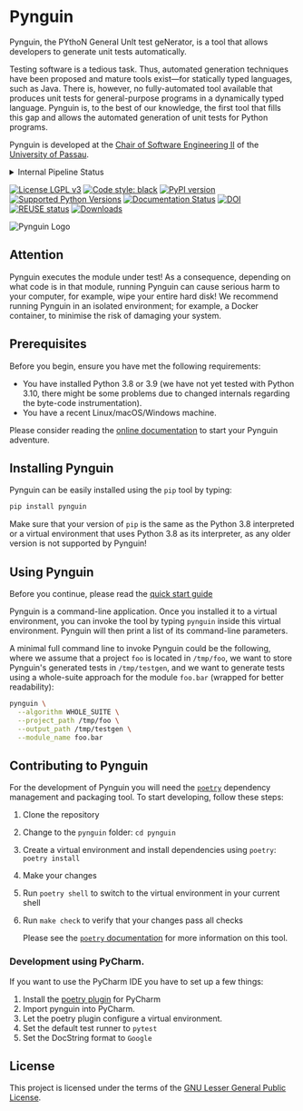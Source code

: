<!--
SPDX-FileCopyrightText: 2019-2021 Pynguin Contributors

SPDX-License-Identifier: CC-BY-4.0
-->

# Pynguin

Pynguin,
the
PYthoN
General
UnIt
test
geNerator,
is a tool that allows developers to generate unit tests automatically.

Testing software is a tedious task.
Thus, automated generation techniques have been proposed and mature tools exist—for
statically typed languages, such as Java.
There is, however, no fully-automated tool available that produces unit tests for
general-purpose programs in a dynamically typed language.
Pynguin is, to the best of our knowledge, the first tool that fills this gap
and allows the automated generation of unit tests for Python programs.

Pynguin is developed at the
[Chair of Software Engineering II](https://www.fim.uni-passau.de/lehrstuhl-fuer-software-engineering-ii/) 
of the [University of Passau](https://www.uni-passau.de).

<details>
<summary>Internal Pipeline Status</summary>

[![pipeline status](https://gitlab.infosun.fim.uni-passau.de/se2/pynguin/pynguin/badges/main/pipeline.svg)](https://gitlab.infosun.fim.uni-passau.de/se2/pynguin/pynguin/-/commits/main)
[![coverage report](https://gitlab.infosun.fim.uni-passau.de/se2/pynguin/pynguin/badges/main/coverage.svg)](https://gitlab.infosun.fim.uni-passau.de/se2/pynguin/pynguin/-/commits/main)  

</details>

[![License LGPL v3](https://img.shields.io/badge/License-LGPL%20v3-blue.svg)](https://www.gnu.org/licenses/lgpl-3.0)
[![Code style: black](https://img.shields.io/badge/code%20style-black-000000.svg)](https://github.com/ambv/black)
[![PyPI version](https://badge.fury.io/py/pynguin.svg)](https://badge.fury.io/py/pynguin)
[![Supported Python Versions](https://img.shields.io/pypi/pyversions/pynguin.svg)](https://github.com/se2p/pynguin)
[![Documentation Status](https://readthedocs.org/projects/pynguin/badge/?version=latest)](https://pynguin.readthedocs.io/en/latest/?badge=latest)
[![DOI](https://zenodo.org/badge/DOI/10.5281/zenodo.3989840.svg)](https://doi.org/10.5281/zenodo.3989840)
[![REUSE status](https://api.reuse.software/badge/github.com/se2p/pynguin)](https://api.reuse.software/info/github.com/se2p/pynguin)
[![Downloads](https://static.pepy.tech/personalized-badge/pynguin?period=total&units=international_system&left_color=grey&right_color=blue&left_text=Downloads)](https://pepy.tech/project/pynguin)


![Pynguin Logo](https://raw.githubusercontent.com/se2p/pynguin/master/docs/source/_static/pynguin-logo.png "Pynguin Logo")

## Attention

Pynguin executes the module under test!
As a consequence, depending on what code is in that module,
running Pynguin can cause serious harm to your computer,
for example, wipe your entire hard disk!
We recommend running Pynguin in an isolated environment;
for example, a Docker container, to minimise the risk of damaging
your system.


## Prerequisites

Before you begin, ensure you have met the following requirements:
- You have installed Python 3.8 or 3.9 (we have not yet tested with Python 3.10, there might
  be some problems due to changed internals regarding the byte-code instrumentation).
- You have a recent Linux/macOS/Windows machine.

Please consider reading the [online documentation](https://pynguin.readthedocs.io)
to start your Pynguin adventure.
 
## Installing Pynguin

Pynguin can be easily installed using the `pip` tool by typing:
```bash
pip install pynguin
```

Make sure that your version of `pip` is the same as the Python 3.8 interpreted or a
virtual environment that uses Python 3.8 as its interpreter, as any older version is
not supported by Pynguin!

## Using Pynguin

Before you continue, please read the [quick start guide](https://pynguin.readthedocs.io/en/latest/user/quickstart.html)

Pynguin is a command-line application.
Once you installed it to a virtual environment, you can invoke the tool by typing
`pynguin` inside this virtual environment.
Pynguin will then print a list of its command-line parameters.

A minimal full command line to invoke Pynguin could be the following,
where we assume that a project `foo` is located in `/tmp/foo`,
we want to store Pynguin's generated tests in `/tmp/testgen`,
and we want to generate tests using a whole-suite approach for the module `foo.bar`
(wrapped for better readability):
```bash
pynguin \
  --algorithm WHOLE_SUITE \
  --project_path /tmp/foo \
  --output_path /tmp/testgen \
  --module_name foo.bar
```

## Contributing to Pynguin

For the development of Pynguin you will need the [`poetry`](https://python-poetry.org)
dependency management and packaging tool.
To start developing, follow these steps:
1. Clone the repository
2. Change to the `pynguin` folder: `cd pynguin`
3. Create a virtual environment and install dependencies using `poetry`: `poetry install`
4. Make your changes
5. Run `poetry shell` to switch to the virtual environment in your current shell
6. Run `make check` to verify that your changes pass all checks

   Please see the [`poetry` documentation](https://python-poetry.org/docs/) for more information on this tool.

### Development using PyCharm.

If you want to use the PyCharm IDE you have to set up a few things:
1. Install the [poetry plugin](https://plugins.jetbrains.com/plugin/14307-poetry) for PyCharm 
2. Import pynguin into PyCharm.
3. Let the poetry plugin configure a virtual environment.
4. Set the default test runner to `pytest`
5. Set the DocString format to `Google`

## License

This project is licensed under the terms of the
[GNU Lesser General Public License](LICENSE.rst).
